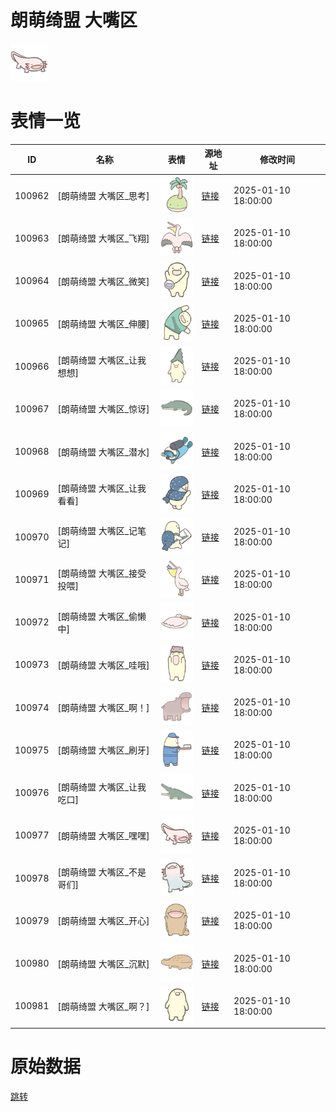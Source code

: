 # 朗萌绮盟 大嘴区

<img src="./cover.png" height="60" alt="cover" />

# 表情一览

|ID|名称|表情|源地址|修改时间|
|----|----|----|----|----|
|100962|[朗萌绮盟 大嘴区_思考]|<img src="./pic/100962_%5B朗萌绮盟 大嘴区_思考%5D.png" height="60" alt="思考"/>|[链接](https://i0.hdslb.com/bfs/garb/019b8fc3f6c8e26db6e5f39a40c6d51c6902b41f.png)|2025-01-10 18:00:00|
|100963|[朗萌绮盟 大嘴区_飞翔]|<img src="./pic/100963_%5B朗萌绮盟 大嘴区_飞翔%5D.png" height="60" alt="飞翔"/>|[链接](https://i0.hdslb.com/bfs/garb/6f2847e69b8345fba38e851fbf84cced852df831.png)|2025-01-10 18:00:00|
|100964|[朗萌绮盟 大嘴区_微笑]|<img src="./pic/100964_%5B朗萌绮盟 大嘴区_微笑%5D.png" height="60" alt="微笑"/>|[链接](https://i0.hdslb.com/bfs/garb/6a0f0dd44d3d6bb7c91413790dd5366e187e79a0.png)|2025-01-10 18:00:00|
|100965|[朗萌绮盟 大嘴区_伸腰]|<img src="./pic/100965_%5B朗萌绮盟 大嘴区_伸腰%5D.png" height="60" alt="伸腰"/>|[链接](https://i0.hdslb.com/bfs/garb/6b35111c244928e83ae7be993a0c3b0266d76858.png)|2025-01-10 18:00:00|
|100966|[朗萌绮盟 大嘴区_让我想想]|<img src="./pic/100966_%5B朗萌绮盟 大嘴区_让我想想%5D.png" height="60" alt="让我想想"/>|[链接](https://i0.hdslb.com/bfs/garb/6e0a842f259ae607f4fd61a7e571fbbd610ab23e.png)|2025-01-10 18:00:00|
|100967|[朗萌绮盟 大嘴区_惊讶]|<img src="./pic/100967_%5B朗萌绮盟 大嘴区_惊讶%5D.png" height="60" alt="惊讶"/>|[链接](https://i0.hdslb.com/bfs/garb/912f4b1835bb248534f11f0844490c8114b83ec0.png)|2025-01-10 18:00:00|
|100968|[朗萌绮盟 大嘴区_潜水]|<img src="./pic/100968_%5B朗萌绮盟 大嘴区_潜水%5D.png" height="60" alt="潜水"/>|[链接](https://i0.hdslb.com/bfs/garb/6d7cde3970dad5a9a803f8c7a046f167130833b1.png)|2025-01-10 18:00:00|
|100969|[朗萌绮盟 大嘴区_让我看看]|<img src="./pic/100969_%5B朗萌绮盟 大嘴区_让我看看%5D.png" height="60" alt="让我看看"/>|[链接](https://i0.hdslb.com/bfs/garb/5729426d759df8aab2bb08aec079e07272a4bc0e.png)|2025-01-10 18:00:00|
|100970|[朗萌绮盟 大嘴区_记笔记]|<img src="./pic/100970_%5B朗萌绮盟 大嘴区_记笔记%5D.png" height="60" alt="记笔记"/>|[链接](https://i0.hdslb.com/bfs/garb/c8d967f960d0bc9ee4dcc6d9adc45519ebb7b81b.png)|2025-01-10 18:00:00|
|100971|[朗萌绮盟 大嘴区_接受投喂]|<img src="./pic/100971_%5B朗萌绮盟 大嘴区_接受投喂%5D.png" height="60" alt="接受投喂"/>|[链接](https://i0.hdslb.com/bfs/garb/ebd1d4d768a02b31dc84c60d3a3ac52c32761aa4.png)|2025-01-10 18:00:00|
|100972|[朗萌绮盟 大嘴区_偷懒中]|<img src="./pic/100972_%5B朗萌绮盟 大嘴区_偷懒中%5D.png" height="60" alt="偷懒中"/>|[链接](https://i0.hdslb.com/bfs/garb/1e5b24b45368a3d7a08097e20ab1d52546d78752.png)|2025-01-10 18:00:00|
|100973|[朗萌绮盟 大嘴区_哇哦]|<img src="./pic/100973_%5B朗萌绮盟 大嘴区_哇哦%5D.png" height="60" alt="哇哦"/>|[链接](https://i0.hdslb.com/bfs/garb/c73b311906bccf6d3acf30672405d2d6aa34056e.png)|2025-01-10 18:00:00|
|100974|[朗萌绮盟 大嘴区_啊！]|<img src="./pic/100974_%5B朗萌绮盟 大嘴区_啊！%5D.png" height="60" alt="啊！"/>|[链接](https://i0.hdslb.com/bfs/garb/3a16d6d470a87690cbd834abaa79231c6c903c2d.png)|2025-01-10 18:00:00|
|100975|[朗萌绮盟 大嘴区_刷牙]|<img src="./pic/100975_%5B朗萌绮盟 大嘴区_刷牙%5D.png" height="60" alt="刷牙"/>|[链接](https://i0.hdslb.com/bfs/garb/a28b55a75658868464f6dc14bd33f1c43cdfb411.png)|2025-01-10 18:00:00|
|100976|[朗萌绮盟 大嘴区_让我吃口]|<img src="./pic/100976_%5B朗萌绮盟 大嘴区_让我吃口%5D.png" height="60" alt="让我吃口"/>|[链接](https://i0.hdslb.com/bfs/garb/90a14f5bc462e624e0c0def419916ac702c18d77.png)|2025-01-10 18:00:00|
|100977|[朗萌绮盟 大嘴区_嘿嘿]|<img src="./pic/100977_%5B朗萌绮盟 大嘴区_嘿嘿%5D.png" height="60" alt="嘿嘿"/>|[链接](https://i0.hdslb.com/bfs/garb/c2eee30eebcd4b38f65a4efb0c4b43c296a3c619.png)|2025-01-10 18:00:00|
|100978|[朗萌绮盟 大嘴区_不是哥们]|<img src="./pic/100978_%5B朗萌绮盟 大嘴区_不是哥们%5D.png" height="60" alt="不是哥们"/>|[链接](https://i0.hdslb.com/bfs/garb/dfd1f872b6d5e5ae5d7b3a551e5512c8b16f886c.png)|2025-01-10 18:00:00|
|100979|[朗萌绮盟 大嘴区_开心]|<img src="./pic/100979_%5B朗萌绮盟 大嘴区_开心%5D.png" height="60" alt="开心"/>|[链接](https://i0.hdslb.com/bfs/garb/3af911350d251159a2a214bafaa4b6c92a8036c3.png)|2025-01-10 18:00:00|
|100980|[朗萌绮盟 大嘴区_沉默]|<img src="./pic/100980_%5B朗萌绮盟 大嘴区_沉默%5D.png" height="60" alt="沉默"/>|[链接](https://i0.hdslb.com/bfs/garb/2405afab45bd6c5a2aed69bace1eaa3b0eb1e17d.png)|2025-01-10 18:00:00|
|100981|[朗萌绮盟 大嘴区_啊？]|<img src="./pic/100981_%5B朗萌绮盟 大嘴区_啊？%5D.png" height="60" alt="啊？"/>|[链接](https://i0.hdslb.com/bfs/garb/6be90d1d38dc5831c4f3ac9916fd5031636a2324.png)|2025-01-10 18:00:00|

# 原始数据

[跳转](./raw.json)

